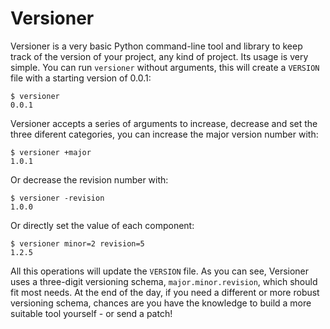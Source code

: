 Versioner
=========

Versioner is a very basic Python command-line tool and library to keep track of the version of your project, any kind of project. Its usage is very simple. You can run `versioner` without arguments, this will create a `VERSION` file with a starting version of 0.0.1:

    $ versioner
    0.0.1

Versioner accepts a series of arguments to increase, decrease and set the three diferent categories, you can increase the major version number with:

    $ versioner +major
    1.0.1

Or decrease the revision number with:

    $ versioner -revision
    1.0.0

Or directly set the value of each component:

    $ versioner minor=2 revision=5
    1.2.5

All this operations will update the `VERSION` file. As you can see, Versioner uses a three-digit versioning schema, `major.minor.revision`, which should fit most needs. At the end of the day, if you need a different or more robust versioning schema, chances are you have the knowledge to build a more suitable tool yourself - or send a patch!
